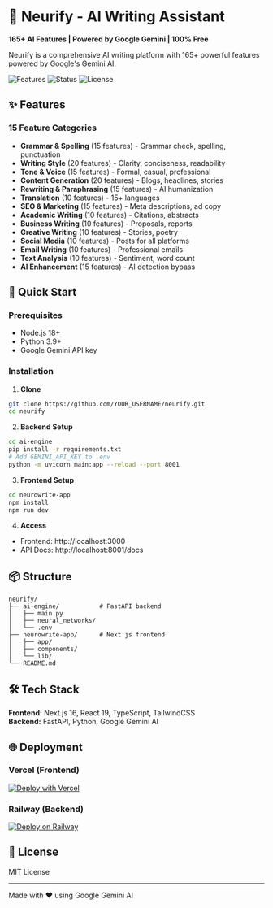 # 🧠 Neurify - AI Writing Assistant

**165+ AI Features | Powered by Google Gemini | 100% Free**

Neurify is a comprehensive AI writing platform with 165+ powerful features powered by Google's Gemini AI.

![Features](https://img.shields.io/badge/Features-165+-blue) ![Status](https://img.shields.io/badge/Status-Active-success) ![License](https://img.shields.io/badge/License-MIT-green)

## ✨ Features

### 15 Feature Categories
- **Grammar & Spelling** (15 features) - Grammar check, spelling, punctuation
- **Writing Style** (20 features) - Clarity, conciseness, readability
- **Tone & Voice** (15 features) - Formal, casual, professional
- **Content Generation** (20 features) - Blogs, headlines, stories
- **Rewriting & Paraphrasing** (15 features) - AI humanization
- **Translation** (10 features) - 15+ languages
- **SEO & Marketing** (15 features) - Meta descriptions, ad copy
- **Academic Writing** (10 features) - Citations, abstracts
- **Business Writing** (10 features) - Proposals, reports
- **Creative Writing** (10 features) - Stories, poetry
- **Social Media** (10 features) - Posts for all platforms
- **Email Writing** (10 features) - Professional emails
- **Text Analysis** (10 features) - Sentiment, word count
- **AI Enhancement** (15 features) - AI detection bypass

## 🚀 Quick Start

### Prerequisites
- Node.js 18+
- Python 3.9+
- Google Gemini API key

### Installation

1. **Clone**
```bash
git clone https://github.com/YOUR_USERNAME/neurify.git
cd neurify
```

2. **Backend Setup**
```bash
cd ai-engine
pip install -r requirements.txt
# Add GEMINI_API_KEY to .env
python -m uvicorn main:app --reload --port 8001
```

3. **Frontend Setup**
```bash
cd neurowrite-app
npm install
npm run dev
```

4. **Access**
- Frontend: http://localhost:3000
- API Docs: http://localhost:8001/docs

## 📦 Structure

```
neurify/
├── ai-engine/           # FastAPI backend
│   ├── main.py
│   ├── neural_networks/
│   └── .env
├── neurowrite-app/      # Next.js frontend
│   ├── app/
│   ├── components/
│   └── lib/
└── README.md
```

## 🛠️ Tech Stack

**Frontend:** Next.js 16, React 19, TypeScript, TailwindCSS  
**Backend:** FastAPI, Python, Google Gemini AI

## 🌐 Deployment

### Vercel (Frontend)
[![Deploy with Vercel](https://vercel.com/button)](https://vercel.com/new/clone?repository-url=https://github.com/YOUR_USERNAME/neurify)

### Railway (Backend)
[![Deploy on Railway](https://railway.app/button.svg)](https://railway.app/new/template)

## 📄 License

MIT License

---

Made with ❤️ using Google Gemini AI
